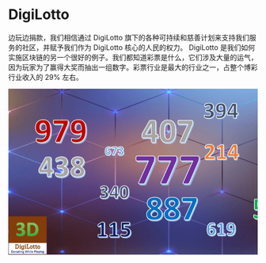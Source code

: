 # DigiLotto

边玩边捐款，我们相信通过 DigiLotto 旗下的各种可持续和慈善计划来支持我们服务的社区，并赋予我们作为 DigiLotto 核心的人民的权力。
DigiLotto 是我们如何实施区块链的另一个很好的例子。我们都知道彩票是什么，它们涉及大量的运气，因为玩家为了赢得大奖而抽出一组数字。彩票行业是最大的行业之一，占整个博彩行业收入的 29% 左右。

![digilotto-dapp-games-tron-image1_58f41550e563af4fd77b21cf91c386ba](digilotto-dapp-games-tron-image1_58f41550e563af4fd77b21cf91c386ba.png)
